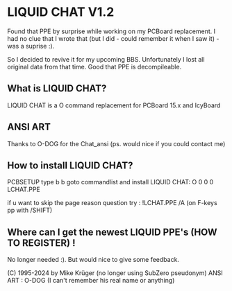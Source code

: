 # LIQUID CHAT V1.2

Found that PPE by surprise while working on my PCBoard replacement. I had no clue that
I wrote that (but I did - could remember it when I saw it) - was a suprise :).

So I decided to revive it for my upcoming BBS. Unfortunately I lost all original data from that time.
Good that PPE is decompileable.

## What is LIQUID CHAT?
LIQUID CHAT is a O command replacement for PCBoard 15.x and IcyBoard
 
## ANSI ART
Thanks to O-DOG for the Chat_ansi
(ps. would nice if you could contact me)
 
## How to install LIQUID CHAT?
PCBSETUP 
  type b b goto commandlist and install LIQUID CHAT:
    O     0         0      0   <PPEPATH>LCHAT.PPE
    
  if u want to skip the page reason question try :
  !<PPEPATH>LCHAT.PPE /A
(on F-keys pp with /SHIFT)
 
## Where can I get the newest LIQUID PPE's (HOW TO REGISTER) !
  No longer needed :). But would nice to give some feedback.

(C) 1995-2024 by Mike Krüger (no longer using SubZero pseudonym)
ANSI ART : O-DOG (I can't remember his real name or anything)